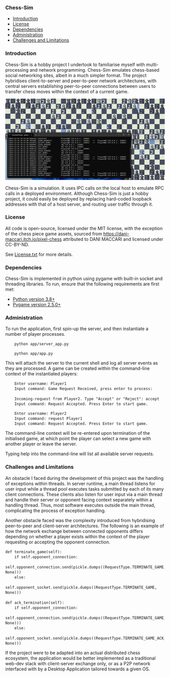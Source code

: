 ### Chess-Sim

* [Introduction](#introduction)
* [License](#license)
* [Dependencies](#dependencies)
* [Administration](#administration)
* [Challenges and Limitations](#challenges-and-limitations)

### Introduction
Chess-Sim is a hobby project I undertook to familiarise myself with multi-processing and network programming. Chess-Sim emulates
chess-based social networking sites, albeit in a much simpler format. The project hybridises client-to-server and
peer-to-peer network architectures, with central servers establishing peer-to-peer connections between users to transfer chess moves
within the context of a current game.

![Chess Sim Demo](./chess-sim-demo.png)

Chess-Sim is a simulation. It uses IPC calls on the local host to emulate RPC calls in a deployed environment. Although Chess-Sim is just
a hobby project, it could easily be deployed by replacing hard-coded loopback addresses with that of a host server, and routing user 
traffic through it.

### License

All code is open-source, licensed under the MIT license, with the exception of the chess piece game assets, sourced from
https://dani-maccari.itch.io/pixel-chess attributed to DANI MACCARI and licensed under CC-BY-ND. 

See [License.txt](./LICENSE.txt) for more details.

### Dependencies
Chess-Sim is implemented in python using pygame with built-in socket and threading libraries. To run, ensure that the following requirements
are first met:
* [Python version 3.8+](https://www.python.org/downloads/)
* [Pygame version 2.5.0+](https://pypi.org/project/pygame/2.5.0/)

### Administration
To run the application, first spin-up the server, and then instantiate a number of player processes. 
```
    python app/server_app.py
```
```
    python app/app.py
```
This will attach the server to the current shell and log all server events as they are processed.
A game can be created within the command-line context of the instantiated players: 
```
    Enter username: Player1
    Input command: Game Request Received, press enter to process: 

    Incoming-request from Player2. Type "Accept" or "Reject": accept
    Input command: Request Accepted. Press Enter to start game.
```
```
    Enter username: Player2
    Input command: request Player1
    Input command: Request Accepted. Press Enter to start game.
```
The command-line context will be re-entered upon termination of the initialised game, at which point the player can select a new game with
another player or leave the server. 

Typing help into the command-line will list all available server requests.

### Challenges and Limitations

An obstacle I faced during the development of this project was the handling of exceptions within threads. 
In server runtime, a main thread listens for user input while a thread pool executes tasks submitted by each of its many 
client connections. These clients also listen for user input via a main thread and handle their server or opponent facing
context separately within a handling thread. Thus, most software executes outside the main thread, complicating the process of exception handling.

Another obstacle faced was the complexity introduced from hybridising peer-to-peer and client-server architectures. The following is
an example of how the network exchange between connected opponents differs depending on whether a player exists within the context of the
player requesting or accepting the opponent connection.
```
def terminate_game(self):
    if self.opponent_connection:
        self.opponent_connection.send(pickle.dumps((RequestType.TERMINATE_GAME, None)))
    else:
        self.opponent_socket.send(pickle.dumps((RequestType.TERMINATE_GAME, None)))

def ack_termination(self):
    if self.opponent_connection:
        self.opponent_connection.send(pickle.dumps((RequestType.TERMINATE_GAME_ACK, None)))
    else:
        self.opponent_socket.send(pickle.dumps((RequestType.TERMINATE_GAME_ACK, None)))
```
If the project were to be adapted into an actual distributed chess ecosystem, the application would be better implemented as a traditional
web-dev stack with client-server exchange only, or as a P2P network interfaced with by a Desktop Application tailored towards a given OS.